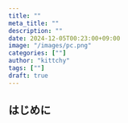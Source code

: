 ```yaml
---
title: ""
meta_title: ""
description: ""
date: 2024-12-05T00:23:00+09:00
image: "/images/pc.png"
categories: [""]
author: "kittchy"
tags: [""]
draft: true
---
```


## はじめに
